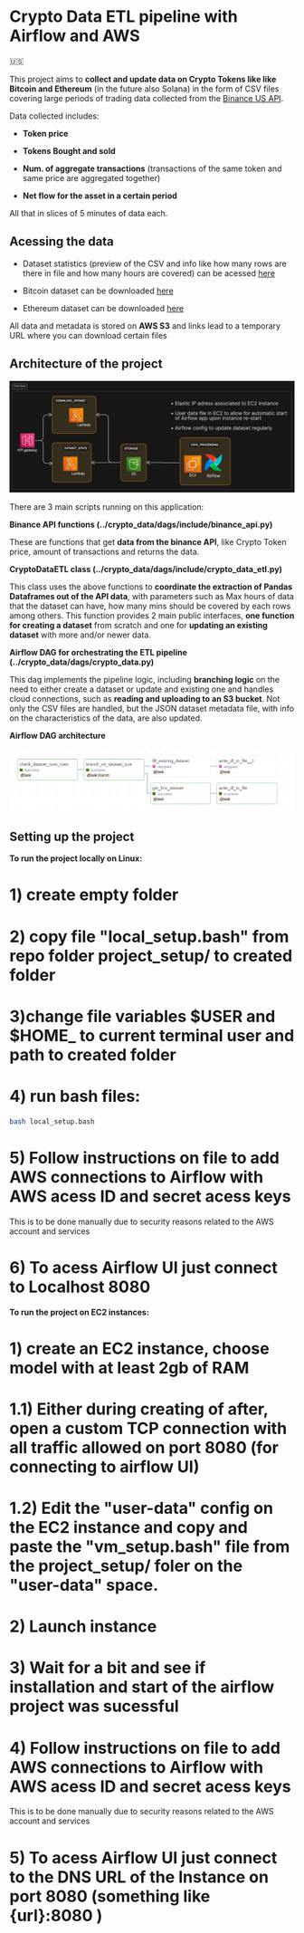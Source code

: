 # Crypto Data ETL pipeline with Airflow and AWS 

:us:

This project aims to **collect and update data on Crypto Tokens like like Bitcoin and Ethereum** (in the future also Solana) in the form of CSV files covering large periods of trading data collected from the [Binance US API](https://docs.binance.us/#introduction).

Data collected includes: 

* **Token price**

* **Tokens Bought and sold**

* **Num. of aggregate transactions** (transactions of the same token and same price are aggregated together)

* **Net flow for the asset in a certain period**

All that in slices of 5 minutes of data each.


## Acessing the data 

* Dataset statistics (preview of the CSV and info like how many rows are there in file and how many hours are covered) can be acessed  [here](https://jr6cd1g42j.execute-api.us-east-2.amazonaws.com/stage1/dashboard)

* Bitcoin dataset can be downloaded  [here](https://czmejpeff7.execute-api.us-east-2.amazonaws.com/geturl?token=btc)

* Ethereum dataset can be downloaded  [here](https://czmejpeff7.execute-api.us-east-2.amazonaws.com/geturl?token=eth)

All data and metadata is stored on **AWS S3** and links lead to a temporary URL where you can download certain files


## Architecture of the project

![](architecture.png)


There are 3 main scripts running on this application:

**Binance API functions (../crypto_data/dags/include/binance_api.py)**

These are functions that get **data from the binance API**, like Crypto Token price, amount of transactions and returns the data.

**CryptoDataETL class (../crypto_data/dags/include/crypto_data_etl.py)**

This class uses the above functions to **coordinate the extraction of Pandas Dataframes out of the API data**, with parameters such as Max hours of data that the dataset can have, how many mins should be covered by each rows among others. This function provides 2 main public interfaces, **one function for creating a dataset** from scratch and one for **updating an existing dataset** with more and/or newer data.

**Airflow DAG for orchestrating the ETL pipeline (../crypto_data/dags/crypto_data.py)**

This dag implements the pipeline logic, including **branching logic** on the need to either create a dataset or update and existing one and handles cloud connections, such as **reading and uploading to an S3 bucket**.
Not only the CSV files are handled, but the JSON dataset metadata file, with info on the characteristics of the data, are also updated.

**Airflow DAG architecture**

![](airflow_dag.png)


## Setting up the project

**To run the project locally on Linux:**

# 1) create empty folder

# 2) copy file "local_setup.bash" from repo folder project_setup/ to created folder

# 3)change file variables $USER and $HOME_ to current terminal user and path to created folder

# 4) run bash files:
```bash
bash local_setup.bash
```

# 5) Follow instructions on file to add AWS connections to Airflow with AWS acess ID and secret acess keys 
This is to be done manually due to security reasons related to the AWS account and services

# 6) To acess Airflow UI just connect to Localhost 8080


**To run the project on EC2 instances:**

# 1) create an EC2 instance, choose model with at least 2gb of RAM

# 1.1) Either during creating of after, open a custom TCP connection with all traffic allowed on port 8080 (for connecting to airflow UI)

# 1.2) Edit the "user-data" config on the EC2 instance and copy and paste the "vm_setup.bash" file from the project_setup/ foler on the "user-data" space.

# 2) Launch instance

# 3) Wait for a bit and see if installation and start of the airflow project was sucessful

# 4) Follow instructions on file to add AWS connections to Airflow with AWS acess ID and secret acess keys 
This is to be done manually due to security reasons related to the AWS account and services

# 5) To acess Airflow UI just connect to the DNS URL of the Instance on port 8080 (something like {url}:8080 )




